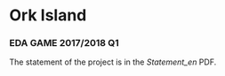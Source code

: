# Ork Island  
### EDA GAME 2017/2018 Q1   
The statement of the project is in the *Statement_en* PDF.  

 

